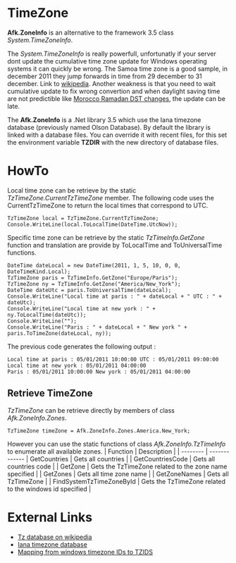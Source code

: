 # TimeZone
**Afk.ZoneInfo** is an alternative to the framework 3.5 class *System.TimeZoneInfo*.

The *System.TimeZoneInfo* is really powerfull, unfortunatly if your server dont update the cumulative time zone update for Windows operating systems it can quickly be wrong.
The Samoa time zone is a good sample, in december 2011 they jump forwards in time from 29 december to 31 december. Link to [wikipedia](https://en.wikipedia.org/wiki/Time_in_Samoa).
Another weakness is that you need to wait cumulative update to fix wrong convertion and when daylight saving time are not predictible like [Morocco Ramadan DST changes](https://support.microsoft.com/en-us/kb/3062740), the update can be late.

The **Afk.ZoneInfo** is a .Net library 3.5 which use the Iana timezone database (previously named Olson Database).
By default the library is linked with a database files. You can override it with recent files, for this set the environment variable **TZDIR** with the new directory of database files.

# HowTo
Local time zone can be retrieve by the static *TzTimeZone.CurrentTzTimeZone* member. The following code uses the CurrentTzTimeZone to return the local times that correspond to UTC.
```
TzTimeZone local = TzTimeZone.CurrentTzTimeZone;
Console.WriteLine(local.ToLocalTime(DateTime.UtcNow));
```

Specific time zone can be retrieve by the static *TzTimeInfo.GetZone* function and translation are provide by ToLocalTime and ToUniversalTime functions.
```
DateTime dateLocal = new DateTime(2011, 1, 5, 10, 0, 0, DateTimeKind.Local);
TzTimeZone paris = TzTimeInfo.GetZone("Europe/Paris");
TzTimeZone ny = TzTimeInfo.GetZone("America/New_York");
DateTime dateUtc = paris.ToUniversalTime(dateLocal);
Console.WriteLine("Local time at paris : " + dateLocal + " UTC : " + dateUtc);
Console.WriteLine("Local time at new york : " + ny.ToLocalTime(dateUtc));
Console.WriteLine("");
Console.WriteLine("Paris : " + dateLocal + " New york " + paris.ToTimeZone(dateLocal, ny));
```

The previous code generates the following output :
```
Local time at paris : 05/01/2011 10:00:00 UTC : 05/01/2011 09:00:00
Local time at new york : 05/01/2011 04:00:00
Paris : 05/01/2011 10:00:00 New york : 05/01/2011 04:00:00
```
## Retrieve TimeZone
*TzTimeZone* can be retrieve directly by members of class *Afk.ZoneInfo.Zones*.
```
TzTimeZone timeZone = Afk.ZoneInfo.Zones.America.New_York;
```

However you can use the static functions of class *Afk.ZoneInfo.TzTimeInfo* to enumerate all available zones.
| Function | Description |
| -------- | -------------
| GetCountries | Gets all countries |
| GetCountriesCode | Gets all countries code |
| GetZone | Gets the TzTimeZone related to the zone name specified |
| GetZones | Gets all time zone name |
| GetZoneNames | Gets all TzTimeZone |
| FindSystemTzTimeZoneById | Gets the TzTimeZone related to the windows id specified |

# External Links
* [Tz database on wikipedia](http://en.wikipedia.org/wiki/Tz_database)
* [Iana timezone database](http://www.iana.org/time-zones)
* [Mapping from windows timezone IDs to TZIDS](http://unicode.org/repos/cldr-tmp/trunk/diff/supplemental/zone_tzid.html)
